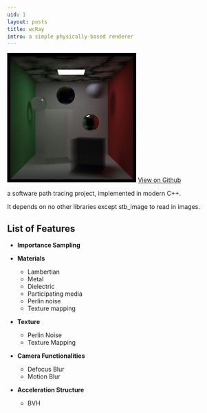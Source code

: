```yaml
---
uid: 1
layout: posts
title: wcRay
intro: a simple physically-based renderer
---
```


<div>
<img src="/assets/images/projects/wcRay.jpg" width="300"/>
<a href="https://github.com/wcvanvan/wcRay" target="_blank" class="btn btn--primary">View on Github</a>
</div>

a software path tracing project, implemented in modern C++. 

It depends on no other libraries except stb_image to read in images.


## List of Features 
- **Importance Sampling**

- **Materials**
    - Lambertian
    - Metal
    - Dielectric
    - Participating media
    - Perlin noise
    - Texture mapping

- **Texture**
    - Perlin Noise
    - Texture Mapping


- **Camera Functionalities**
    - Defocus Blur
    - Motion Blur

- **Acceleration Structure**
    - BVH
